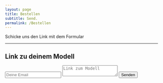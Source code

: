```yaml
---
layout: page
title: Bestellen
subtitle: Send.
permalink: /Bestellen
---
```


Schicke uns den Link mit dem Formular

---
 

<div id="contact">
        <h2>Link zu deinem Modell</h2>
        <div id="contact-form">
                <form action="https://formspree.io/f/xoqryboa" method="POST">
                <input type="hidden" name="_subject" value="Contact request from personal website" />
                <input type="email" name="_replyto" placeholder="Deine Email" required>
                <textarea name="message" placeholder="Link zum Modell" required></textarea>
                <button type="submit">Senden</button>
            </form>
        </div>
    </div>